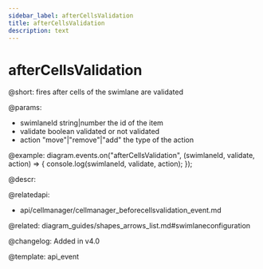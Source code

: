 ```yaml
---
sidebar_label: afterCellsValidation
title: afterCellsValidation 
description: text
---
```


# afterCellsValidation

@short: fires after cells of the swimlane are validated

@params:
- swimlaneId    string|number	        the id of the item
- validate      boolean                 validated or not validated
- action        "move"|"remove"|"add"   the type of the action

@example:
diagram.events.on("afterCellsValidation", (swimlaneId, validate, action) => {
    console.log(swimlaneId, validate, action);
});

@descr:

@relatedapi:
- api/cellmanager/cellmanager_beforecellsvalidation_event.md

@related: diagram_guides/shapes_arrows_list.md#swimlaneconfiguration

@changelog:
Added in v4.0

@template: api_event
